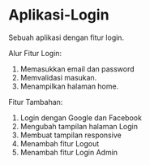# Aplikasi-Login
Sebuah aplikasi dengan fitur login.

Alur Fitur Login:
1. Memasukkan email dan password
2. Memvalidasi masukan.
3. Menampilkan halaman home.

Fitur Tambahan:
1. Login dengan Google dan Facebook
2. Mengubah tampilan halaman Login
3. Membuat tampilan responsive
4. Menambah fitur Logout
5. Menambah fitur Login Admin